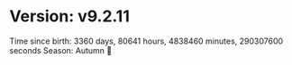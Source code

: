 # Version: v9.2.11
Time since birth: 3360 days, 80641 hours, 4838460 minutes, 290307600 seconds
Season: Autumn 🍁
